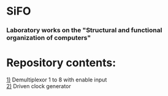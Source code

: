 # SiFO

### Laboratory works on the "Structural and functional organization of computers"


# Repository contents:
[1)](labs/1) Demultiplexor 1 to 8 with enable input <br>
[2)](labs/2) Driven clock generator <br>

